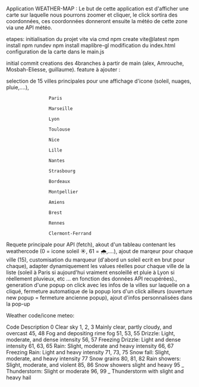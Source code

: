 Application WEATHER-MAP :
Le but de cette application est d'afficher une carte sur laquelle nous pourrons zoomer et cliquer, le click sortira des coordonnées, ces coordonnées donneront ensuite la météo de cette zone via une API météo.

etapes:
initialisation du projet vite via cmd npm create vite@latest
npm install
npm rundev
npm install maplibre-gl
modification du index.html
configuration de la carte dans le main.js

initial commit
creations des 4branches à partir de main (alex, Amrouche, Mosbah-Eliesse, guillaume).
feature à ajouter :

selection de 15 villes principales pour une affichage d'icone (soleil, nuages, pluie,....),

                    Paris

                    Marseille

                    Lyon

                    Toulouse

                    Nice

                    Lille

                    Nantes

                    Strasbourg

                    Bordeaux

                    Montpellier

                    Amiens

                    Brest

                    Rennes

                    Clermont-Ferrand

Requete principale pour API (fetch),
akout d'un tableau contenant les weathercode (0 = icone soleil ☀️, 61 = 🌧️,....),
ajout de marqeur pour chaque ville (15),
customisation du marqueur (d'abord un soleil ecrit en brut pour chaque),
adapter dynamiquement les values réelles pour chaque ville de la liste (soleil à Paris si aujourd'hui vraiment ensoleillé et pluie à Lyon si réellement pluvieux, etc ... en fonction des données API recupérées).,
generation d'une popup on click avec les infos de la villes sur laquelle on a cliqué,
fermeture automatique de la popup lors d'un click ailleurs (ouverture new popup = fermeture ancienne popup),
ajout d'infos personnalisées dans la pop-up

Weather code/icone meteo:

Code Description
0 Clear sky
1, 2, 3 Mainly clear, partly cloudy, and overcast
45, 48 Fog and depositing rime fog
51, 53, 55 Drizzle: Light, moderate, and dense intensity
56, 57 Freezing Drizzle: Light and dense intensity
61, 63, 65 Rain: Slight, moderate and heavy intensity
66, 67 Freezing Rain: Light and heavy intensity
71, 73, 75 Snow fall: Slight, moderate, and heavy intensity
77 Snow grains
80, 81, 82 Rain showers: Slight, moderate, and violent
85, 86 Snow showers slight and heavy
95 _ Thunderstorm: Slight or moderate
96, 99 _ Thunderstorm with slight and heavy hail
